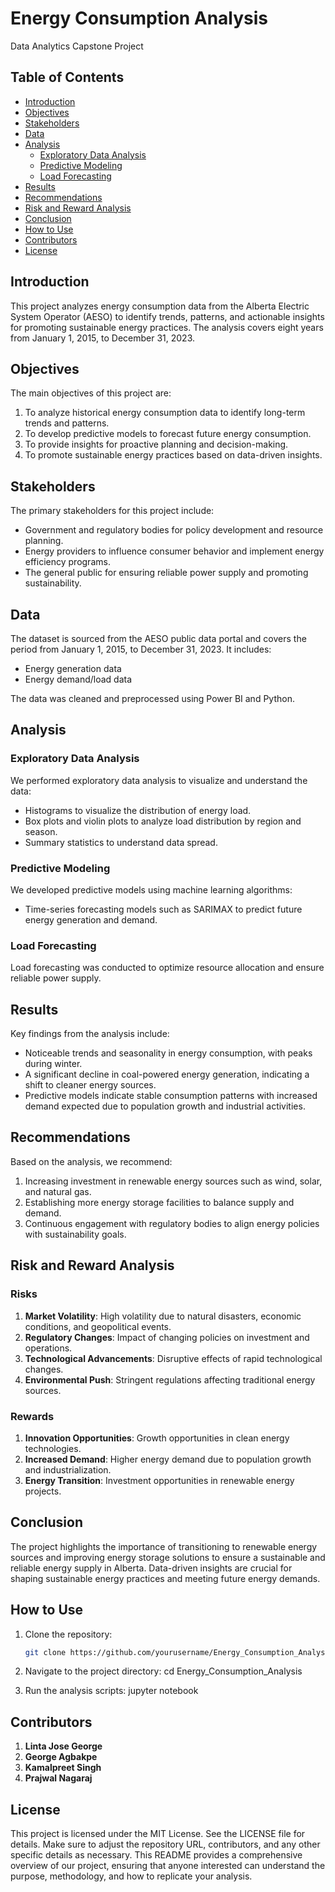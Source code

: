 # Energy Consumption Analysis

Data Analytics Capstone Project

## Table of Contents
- [Introduction](#introduction)
- [Objectives](#objectives)
- [Stakeholders](#stakeholders)
- [Data](#data)
- [Analysis](#analysis)
  - [Exploratory Data Analysis](#exploratory-data-analysis)
  - [Predictive Modeling](#predictive-modeling)
  - [Load Forecasting](#load-forecasting)
- [Results](#results)
- [Recommendations](#recommendations)
- [Risk and Reward Analysis](#risk-and-reward-analysis)
- [Conclusion](#conclusion)
- [How to Use](#how-to-use)
- [Contributors](#contributors)
- [License](#license)

## Introduction

This project analyzes energy consumption data from the Alberta Electric System Operator (AESO) to identify trends, patterns, and actionable insights for promoting sustainable energy practices. The analysis covers eight years from January 1, 2015, to December 31, 2023.

## Objectives

The main objectives of this project are:
1. To analyze historical energy consumption data to identify long-term trends and patterns.
2. To develop predictive models to forecast future energy consumption.
3. To provide insights for proactive planning and decision-making.
4. To promote sustainable energy practices based on data-driven insights.

## Stakeholders

The primary stakeholders for this project include:
- Government and regulatory bodies for policy development and resource planning.
- Energy providers to influence consumer behavior and implement energy efficiency programs.
- The general public for ensuring reliable power supply and promoting sustainability.

## Data

The dataset is sourced from the AESO public data portal and covers the period from January 1, 2015, to December 31, 2023. It includes:
- Energy generation data
- Energy demand/load data

The data was cleaned and preprocessed using Power BI and Python.

## Analysis

### Exploratory Data Analysis

We performed exploratory data analysis to visualize and understand the data:
- Histograms to visualize the distribution of energy load.
- Box plots and violin plots to analyze load distribution by region and season.
- Summary statistics to understand data spread.

### Predictive Modeling

We developed predictive models using machine learning algorithms:
- Time-series forecasting models such as SARIMAX to predict future energy generation and demand.

### Load Forecasting

Load forecasting was conducted to optimize resource allocation and ensure reliable power supply. 

## Results

Key findings from the analysis include:
- Noticeable trends and seasonality in energy consumption, with peaks during winter.
- A significant decline in coal-powered energy generation, indicating a shift to cleaner energy sources.
- Predictive models indicate stable consumption patterns with increased demand expected due to population growth and industrial activities.

## Recommendations

Based on the analysis, we recommend:
1. Increasing investment in renewable energy sources such as wind, solar, and natural gas.
2. Establishing more energy storage facilities to balance supply and demand.
3. Continuous engagement with regulatory bodies to align energy policies with sustainability goals.

## Risk and Reward Analysis

### Risks
1. **Market Volatility**: High volatility due to natural disasters, economic conditions, and geopolitical events.
2. **Regulatory Changes**: Impact of changing policies on investment and operations.
3. **Technological Advancements**: Disruptive effects of rapid technological changes.
4. **Environmental Push**: Stringent regulations affecting traditional energy sources.

### Rewards
1. **Innovation Opportunities**: Growth opportunities in clean energy technologies.
2. **Increased Demand**: Higher energy demand due to population growth and industrialization.
3. **Energy Transition**: Investment opportunities in renewable energy projects.

## Conclusion

The project highlights the importance of transitioning to renewable energy sources and improving energy storage solutions to ensure a sustainable and reliable energy supply in Alberta. Data-driven insights are crucial for shaping sustainable energy practices and meeting future energy demands.

## How to Use

1. Clone the repository:
   ```bash
   git clone https://github.com/yourusername/Energy_Consumption_Analysis.git

2. Navigate to the project directory:
   cd Energy_Consumption_Analysis

4. Run the analysis scripts:
   jupyter notebook

## Contributors
1. **Linta Jose George**
2. **George Agbakpe**
3. **Kamalpreet Singh**
4. **Prajwal Nagaraj**

## License
This project is licensed under the MIT License. See the LICENSE file for details.
Make sure to adjust the repository URL, contributors, and any other specific details as necessary. This README provides a comprehensive overview of our project, ensuring that anyone interested can understand the purpose, methodology, and how to replicate your analysis.
